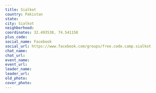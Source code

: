 ```yaml
---
title: Sialkot
country: Pakistan
state: 
city: Sialkot
neighborhood: 
coordinates: 32.493538, 74.541158
plus_code:
social_name: Facebook
social_url: https://www.facebook.com/groups/free.code.camp.sialkot
chat_name:
chat_url:
event_name:
event_url:
leader_name:
leader_url:
old_photo: 
cover_photo:
---
```

